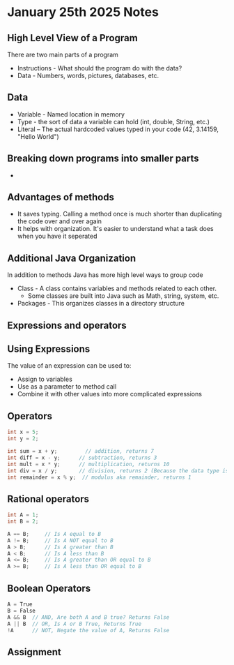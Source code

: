 # January 25th 2025 Notes

## High Level View of a Program
There are two main parts of a program
* Instructions - What should the program do with the data?
* Data - Numbers, words, pictures, databases, etc.

## Data
* Variable - Named location in memory
* Type - the sort of data a variable can hold (int, double, String, etc.)
* Literal – The actual hardcoded values typed in your code (42, 3.14159, "Hello World")

## Breaking down programs into smaller parts
*

## Advantages of methods
* It saves typing. Calling a method once is much shorter than duplicating the code over and over again
* It helps with organization. It's easier to understand what a task does when you have it seperated


## Additional Java Organization
In addition to methods Java has more high level ways to group code
* Class - A class contains variables and methods related to each other.
  * Some classes are built into Java such as Math, string, system, etc.
* Packages - This organizes classes in a directory structure

## Expressions and operators

## Using Expressions
The value of an expression can be used to:
* Assign to variables
* Use as a parameter to method call
* Combine it with other values into more complicated expressions

## Operators
```java 
int x = 5;
int y = 2;

int sum = x + y;         // addition, returns 7
int diff = x - y;      // subtraction, returns 3
int mult = x * y;      // multiplication, returns 10
int div = x / y;       // division, returns 2 (Because the data type is int)
int remainder = x % y;  // modulus aka remainder, returns 1 

```

## Rational operators
```java
int A = 1;
int B = 2;

A == B;     // Is A equal to B
A != B;     // Is A NOT equal to B
A > B;      // Is A greater than B
A < B;      // Is A less than B
A <= B;     // Is A greater than OR equal to B
A >= B;     // Is A less than OR equal to B
```

## Boolean Operators
```java
A = True
B = False
A && B  // AND, Are both A and B true? Returns False
A || B  // OR, Is A or B True, Returns True
!A      // NOT, Negate the value of A, Returns False
```

## Assignment
